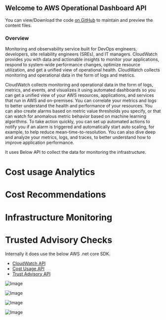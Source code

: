 ## Welcome to AWS Operational Dashboard API

You can view/Download the code [on GitHub](https://github.com/coderankit01/OperationalDashboardsAPI/) to maintain and preview the content files.


### Overview

Monitoring and observability service built for DevOps engineers, developers, site reliability engineers (SREs), and IT managers. CloudWatch provides you with data and actionable insights to monitor your applications, respond to system-wide performance changes, optimize resource utilization, and get a unified view of operational health. CloudWatch collects monitoring and operational data in the form of logs and metrics.

CloudWatch collects monitoring and operational data in the form of logs, metrics, and events, and visualizes it using automated dashboards so you can get a unified view of your AWS resources, applications, and services that run in AWS and on-premises. You can correlate your metrics and logs to better understand the health and performance of your resources. You can also create alarms based on metric value thresholds you specify, or that can watch for anomalous metric behavior based on machine learning algorithms. To take action quickly, you can set up automated actions to notify you if an alarm is triggered and automatically start auto scaling, for example, to help reduce mean-time-to-resolution. You can also dive deep and analyze your metrics, logs, and traces, to better understand how to improve application performance.

It uses Below API to collect the data for monitoring the infrastructure.

# Cost usage Analytics
# Cost Recommendations
# Infrastructure Monitoring 
# Trusted Advisory Checks

Internally it does use the below AWS .net core SDK.
- [CloudWatch API](https://docs.aws.amazon.com/sdk-for-net/v3/developer-guide/cloudwatch-getting-metrics-examples.html)
- [Cost Usage API](https://docs.aws.amazon.com/aws-cost-management/latest/APIReference/API_Operations_AWS_Cost_Explorer_Service.html)
- [Trust Advisory API](https://docs.aws.amazon.com/awssupport/latest/APIReference/API_Operations.html)

![Image](https://www.solarwinds.com/-/media/solarwinds/swdcv2/licensed-products/database-performance-analyzer/images/product-screenshots/dpa-optimize-performance.ashx?rev=85fc26a4adf44badb6d71a0e85a76b57)

![Image](https://www.itprc.com/wp-content/uploads/2020/02/Site24x7-AWS-MOnitoring.jpg)


![Image](https://www.itprc.com/wp-content/uploads/2020/01/Opsview-Cloud--2048x1152.jpg)


![Image](https://www.itprc.com/wp-content/uploads/2020/01/Dynatrace.png)
